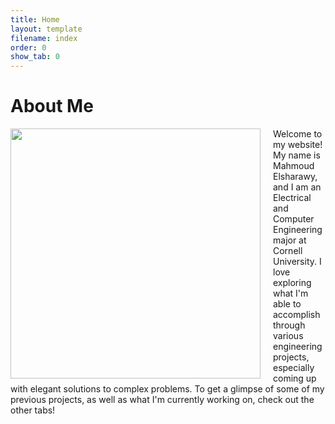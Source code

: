 ```yaml
---
title: Home
layout: template
filename: index
order: 0
show_tab: 0
--- 
```


# About Me

<img src = "Mahmoud.jpg" style="width:400px;float:left;margin-right:20px">

Welcome to my website! My name is Mahmoud Elsharawy, and I am an Electrical and Computer Engineering major at Cornell University. I love exploring what I'm able to accomplish through various engineering projects, especially coming up with elegant solutions to complex problems. To get a glimpse of some of my previous projects, as well as what I'm currently working on, check out the other tabs!
